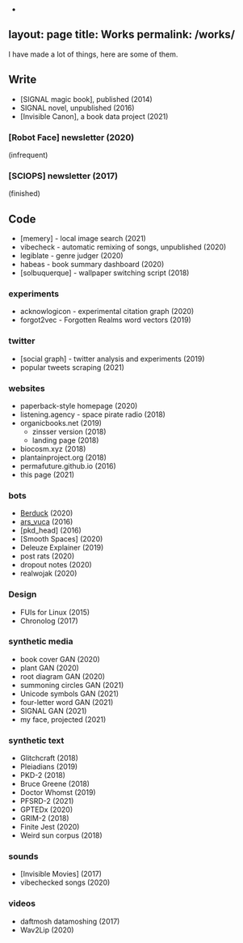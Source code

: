 -
layout: page
title: Works
permalink: /works/
---

I have made a lot of things, here are some of them.


## Write

- [SIGNAL  magic book], published (2014)
- SIGNAL novel, unpublished (2016)
- [Invisible Canon], a book data project (2021)

### [Robot Face] newsletter (2020)
(infrequent)

### [SCIOPS]  newsletter (2017)
(finished)


## Code

- [memery] - local image search (2021)
- vibecheck - automatic remixing of songs, unpublished (2020)
- legiblate - genre judger (2020)
- habeas - book summary dashboard (2020)
- [solbuquerque] - wallpaper switching script (2018)

### experiments
- acknowlogicon - experimental citation graph (2020)
- forgot2vec - Forgotten Realms word vectors (2019)

### twitter
- [social graph] - twitter analysis and experiments (2019)
- popular tweets scraping (2021)

### websites
- paperback-style homepage (2020)
- listening.agency -  space pirate radio (2018)
- organicbooks.net (2019)
  - zinsser version (2018)
  - landing page (2018)
- biocosm.xyz (2018)
- plantainproject.org (2018)
- permafuture.github.io (2016)
- this page (2021)

### bots
- [Berduck](../bots/2020/12/15/Berduck.html)  (2020)
- [ars_vuca](../bots/2016/10/31/VUCA.html) (2016)
- [pkd_head] (2016)
- [Smooth Spaces] (2020)
- Deleuze Explainer  (2019)
- post rats (2020)
- dropout notes (2020)
- realwojak (2020)


### Design
- FUIs for Linux (2015)
- Chronolog  (2017)

### synthetic media
- book cover GAN (2020)
- plant GAN (2020)
- root diagram GAN (2020)
- summoning circles GAN (2021)
- Unicode symbols GAN (2021)
- four-letter word GAN (2021)
- SIGNAL GAN (2021)
- my face, projected (2021)

### synthetic text
- Glitchcraft (2018)
- Pleiadians (2019)
- PKD-2 (2018)
- Bruce Greene (2018)
- Doctor Whomst (2019)
- PFSRD-2 (2021)
- GPTEDx (2020)
- GRIM-2 (2018)
- Finite Jest (2020)
- Weird sun corpus (2018)


### sounds
- [Invisible Movies] (2017)
- vibechecked songs (2020)

### videos
- daftmosh datamoshing (2017)
- Wav2Lip (2020)

